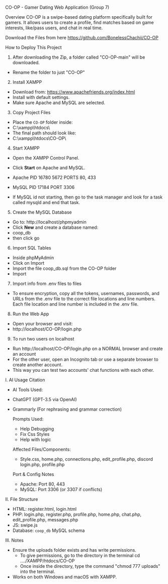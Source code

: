 CO-OP - Gamer Dating Web Application (Group 7)

Overview
CO-OP is a swipe-based dating platform specifically built for gamers. It allows users to create a profile, find matches based on game interests, like/pass users, and chat in real time.


Download the Files from here
https://github.com/BonelessChachii/CO-OP



How to Deploy This Project
1. After downloading the Zip, a folder called "CO-OP-main" will be downloaded.
- Rename the folder to just "CO-OP"


2. Install XAMPP
- Download from: https://www.apachefriends.org/index.html
- Install with default settings.
- Make sure Apache and MySQL are selected.


3. Copy Project Files
- Place the `CO-OP` folder inside:
- C:\xampp\htdocs\
- The final path should look like:
- C:\xampp\htdocs\CO-OP\


4. Start XAMPP
- Open the XAMPP Control Panel.
- Click **Start** on Apache and MySQL.
- Apache PID 16780 5672
	 PORTS 80, 433

- MySQL	PID 17184
	PORT 3306

- If MySQL id not starting, then go to the task manager and look for a task called mysqld and end that task.


5. Create the MySQL Database
- Go to: http://localhost/phpmyadmin
- Click **New** and create a database named:
- coop_db
- then click go


6. Import SQL Tables
- Inside phpMyAdmin
- Click on Import
- Import the file coop_db.sql from the CO-OP folder
- Import

7. Import info from .env files to files
- To ensure encryption, copy all the tokens, usernames, passwords, and URLs from the .env file to the correct file locations and line numbers. Each file location and line number is included in the .env file.


8. Run the Web App
- Open your browser and visit:
- http://localhost/CO-OP/login.php


9. To run two users on localhost 
- Run http://localhost/CO-OP/login.php on a NORMAL browser and create an account 
- For the other user, open an Incognito tab or use a separate browser to create another account.
- This way you can test two accounts' chat functions with each other.


I. AI Usage Citation
- AI Tools Used:
- ChatGPT (GPT-3.5 via OpenAI)
- Grammarly (For rephrasing and grammar correction)

	Prompts Used:
	- Help Debugging
	- Fix Css Styles 
	- Help with logic
	
	Affected Files/Components:
	- Style.css, home.php, connections.php, edit_profile.php, discord login.php, profile.php

	Port & Config Notes
	- Apache: Port 80, 443
	- MySQL: Port 3306 (or 3307 if conflicts)


II. File Structure
- HTML: register.html, login.html
- PHP: login.php, register.php, profile.php, home.php, chat.php, edit_profile.php, messages.php
- JS: swipe.js
- Database: `coop_db` MySQL schema


III. Notes
- Ensure the uploads folder exists and has write permissions.
  - To give permissions, go to the directory in the terminal cd ..../XAMPP/htdocs/CO-OP
  - Once inside the directory, type the command "chmod 777 uploads" into the terminal.
- Works on both Windows and macOS with XAMPP.
